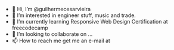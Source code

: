 - 👋 Hi, I’m @guilhermecesarvieira
- 👀 I’m interested in engineer stuff, music and trade.
- 🌱 I’m currently learning Responsive Web Design Certification at freecodecamp
- 💞️ I’m looking to collaborate on ...
- 📫 How to reach me get me an e-mail at 

<!---
guilhermecesarvieira/guilhermecesarvieira is a ✨ special ✨ repository because its `README.md` (this file) appears on your GitHub profile.
You can click the Preview link to take a look at your changes.
--->
